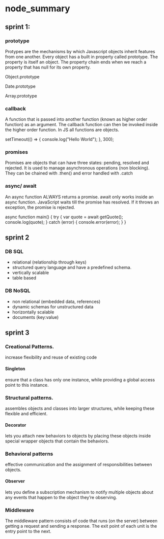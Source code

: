 # node_summary

## sprint 1:

### prototype

Protypes are the mechanisms by which Javascript objects inherit features from one another.
Every object has a built in property called prototype. 
The property is itself an object. 
The property chain ends when we reach a property that has null for its own property.

Object.prototype

Date.prototype

Array.prototype

### callback
A function that is passed into another function (known as higher order function) as an argument.
The callback function can then be invoked inside the higher order function.
In JS all functions are objects. 

setTimeout(() =>  { console.log("Hello World"); }, 300); 

### promises

Promises are objects that can have three states: pending, resolved and rejected. 
It is used to manage asynchronous operations (non blocking).
They can be chained with .then() and error handled with .catch


### async/ await

An async function ALWAYS returns a promise. 
await only works inside an async function.
JavaScript waits till the promise has resolved.
If it throws an exception, the promise is rejected.

async function main() {
  try {
    var quote = await getQuote();
    console.log(quote);
  } catch (error) {
    console.error(error);
  }
}

## sprint 2

### DB SQL

- relational (relationship through keys)
- structured query language and have a predefined schema.
- vertically scalable
- table based

### DB NoSQL

- non relational (embedded data, references)
- dynamic schemas for unstructured data 
- horizontally scalable
- documents (key:value)

## sprint 3

### Creational Patterns.
increase flexibility and reuse of existing code

#### Singleton
ensure that a class has only one instance, while providing a global access point to this instance.

### Structural patterns.
assembles objects and classes into larger structures, while keeping these flexible and efficient.

#### Decorator
lets you attach new behaviors to objects by placing these objects inside special wrapper objects that contain the behaviors.

### Behavioral patterns
effective communication and the assignment of responsibilities between objects.

#### Observer 
lets you define a subscription mechanism to notify multiple objects about any events that happen to the object they’re observing.

### Middleware
The middleware pattern consists of code that runs (on the server) between getting a request and sending a response. The exit point of each unit is the entry point to the next.

